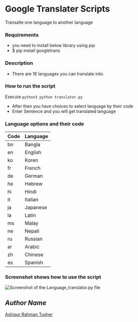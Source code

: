 # Google Translater Scripts

Transalte one language to another language

### Requirements

- you need to install below library using pip
- $ pip install googletrans

### Description

- There are 16 languages you can translate into.

### How to run the script

Execute `python3 python translator.py`

- After then you have choices to select language by their code
- Enter Sentence and you will get translated language

### Language options and their code

| Code | Language |
| ---- | -------- |
| bn   | Bangla   |
| en   | English  |
| ko   | Koren    |
| fr   | French   |
| de   | German   |
| he   | Hebrew   |
| hi   | Hindi    |
| it   | Italian  |
| ja   | Japanese |
| la   | Latin    |
| ms   | Malay    |
| ne   | Nepali   |
| ru   | Russian  |
| ar   | Arabic   |
| zh   | Chinese  |
| es   | Spanish  |

### Screenshot shows how to use the script

![Screenshot of the Language_translator.py file](https://github.com/Python-World/python-mini-projects/blob/master/projects/Language_translator/Shot.png)

## _Author Name_

[Ashiqur Rahman Tusher](https://github.com/ashikurt77)
